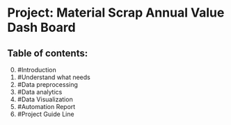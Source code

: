 # Project: Material Scrap Annual Value Dash Board

## Table of contents:
0. #Introduction
1. #Understand what needs
2. #Data preprocessing
3. #Data analytics
4. #Data Visualization
5. #Automation Report
6. #Project Guide Line
